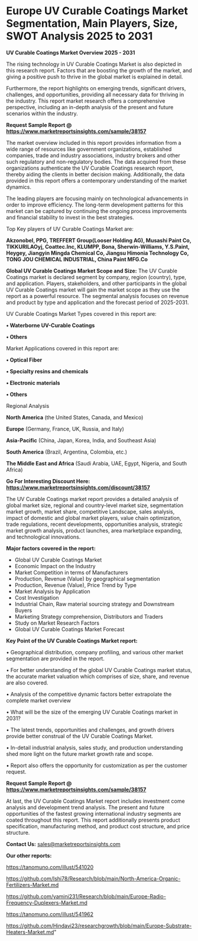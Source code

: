 # Europe UV Curable Coatings Market Segmentation, Main Players, Size, SWOT Analysis 2025 to 2031

<Strong> UV Curable Coatings Market Overview 2025 - 2031</strong>

The rising technology in UV Curable Coatings Market is also depicted in this research report. Factors that are boosting the growth of the market, and giving a positive push to thrive in the global market is explained in detail.

Furthermore, the report highlights on emerging trends, significant drivers, challenges, and opportunities, providing all necessary data for thriving in the industry. This report market research offers a comprehensive perspective, including an in-depth analysis of the present and future scenarios within the industry.

<strong>Request Sample Report @ <a href=https://www.marketreportsinsights.com/sample/38157>https://www.marketreportsinsights.com/sample/38157</a></strong>

The market overview included in this report provides information from a wide range of resources like government organizations, established companies, trade and industry associations, industry brokers and other such regulatory and non-regulatory bodies. The data acquired from these organizations authenticate the UV Curable Coatings research report, thereby aiding the clients in better decision making. Additionally, the data provided in this report offers a contemporary understanding of the market dynamics.

The leading players are focusing mainly on technological advancements in order to improve efficiency. The long-term development patterns for this market can be captured by continuing the ongoing process improvements and financial stability to invest in the best strategies.

Top Key players of UV Curable Coatings Market are:

<strong>Akzonobel, PPG, TREFFERT Group(Looser Holding AG), Musashi Paint Co, TIKKURILAOyj, Coattec.Inc, KLUMPP, Bona, Sherwin-Williams, Y.S.Paint, Heygey, Jiangyin Mingda Chemical Co, Jiangsu Himonia Technology Co, TONG JOU CHEMICAL INDUSTRIAL, China Paint MFG.Co</strong>

<strong><b>Global UV Curable Coatings Market Scope and Size:</b></strong>
The UV Curable Coatings market is declared segment by company, region (country), type, and application. Players, stakeholders, and other participants in the global UV Curable Coatings market will gain the market scope as they use the report as a powerful resource. The segmental analysis focuses on revenue and product by type and application and the forecast period of 2025-2031.

UV Curable Coatings Market Types covered in this report are:

<strong>•  Waterborne UV-Curable Coatings

•  Others</strong>

Market Applications covered in this report are:

<strong>•  Optical Fiber

•  Specialty resins and chemicals

•  Electronic materials

•  Others</strong> 

Regional Analysis

<strong>North America</strong> (the United States, Canada, and Mexico)

<strong>Europe</strong> (Germany, France, UK, Russia, and Italy)

<strong>Asia-Pacific</strong> (China, Japan, Korea, India, and Southeast Asia)

<strong>South America</strong> (Brazil, Argentina, Colombia, etc.)

<strong>The Middle East and Africa</strong> (Saudi Arabia, UAE, Egypt, Nigeria, and South Africa)

<strong>Go For Interesting Discount Here: <a href=https://www.marketreportsinsights.com/discount/38157>https://www.marketreportsinsights.com/discount/38157</a></strong>

The UV Curable Coatings market report provides a detailed analysis of global market size, regional and country-level market size, segmentation market growth, market share, competitive Landscape, sales analysis, impact of domestic and global market players, value chain optimization, trade regulations, recent developments, opportunities analysis, strategic market growth analysis, product launches, area marketplace expanding, and technological innovations.

<strong><b>Major factors covered in the report:</b></strong>
<ul>
  <li>Global UV Curable Coatings Market </li>
  <li>Economic Impact on the Industry</li>
  <li>Market Competition in terms of Manufacturers</li>
  <li>Production, Revenue (Value) by geographical segmentation</li>
  <li>Production, Revenue (Value), Price Trend by Type</li>
  <li>Market Analysis by Application</li>
  <li>Cost Investigation</li>
  <li>Industrial Chain, Raw material sourcing strategy and Downstream Buyers</li>
  <li>Marketing Strategy comprehension, Distributors and Traders</li>
  <li>Study on Market Research Factors</li>
  <li>Global UV Curable Coatings Market Forecast</li>
</ul>

<strong><b>Key Point of the UV Curable Coatings Market report:</b></strong>

• Geographical distribution, company profiling, and various other market segmentation are provided in the report.

• For better understanding of the global UV Curable Coatings market status, the accurate market valuation which comprises of size, share, and revenue are also covered.

• Analysis of the competitive dynamic factors better extrapolate the complete market overview

• What will be the size of the emerging UV Curable Coatings market in 2031?

• The latest trends, opportunities and challenges, and growth drivers provide better construal of the UV Curable Coatings Market.

• In-detail industrial analysis, sales study, and production understanding shed more light on the future market growth rate and scope.

• Report also offers the opportunity for customization as per the customer request.

<strong>Request Sample Report @ <a href=https://www.marketreportsinsights.com/sample/38157>https://www.marketreportsinsights.com/sample/38157</a></strong>

At last, the UV Curable Coatings Market report includes investment come analysis and development trend analysis. The present and future opportunities of the fastest growing international industry segments are coated throughout this report. This report additionally presents product specification, manufacturing method, and product cost structure, and price structure.

<strong>Contact Us:</strong>
sales@marketreportsinsights.com

<strong>Our other reports:</strong>

<a href=https://tanomuno.com/illust/541020>https://tanomuno.com/illust/541020</a>

<a href=https://github.com/Ishi78/Research/blob/main/North-America-Organic-Fertilizers-Market.md>https://github.com/Ishi78/Research/blob/main/North-America-Organic-Fertilizers-Market.md</a>

<a href=https://github.com/yamini231/Research/blob/main/Europe-Radio-Frequency-Duplexers-Market.md>https://github.com/yamini231/Research/blob/main/Europe-Radio-Frequency-Duplexers-Market.md</a>

<a href=https://tanomuno.com/illust/541962>https://tanomuno.com/illust/541962</a>

<a href=https://github.com/Hindavi23/researchgrowth/blob/main/Europe-Substrate-Heaters-Market.md>https://github.com/Hindavi23/researchgrowth/blob/main/Europe-Substrate-Heaters-Market.md</a>"

